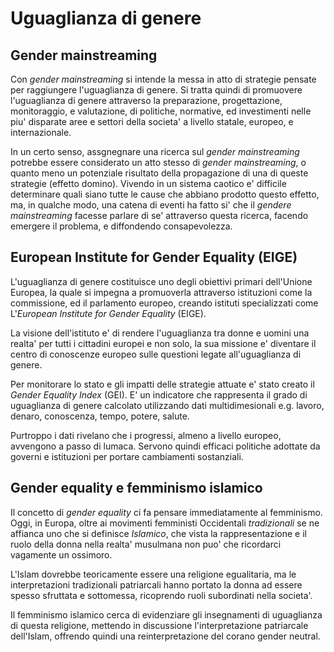 # Uguaglianza di genere  

## Gender mainstreaming  

Con *gender mainstreaming* si intende la messa in atto di strategie pensate per raggiungere l'uguaglianza di genere. Si tratta quindi di promuovere l'uguaglianza di genere attraverso la preparazione, progettazione, monitoraggio, e valutazione, di politiche, normative, ed investimenti nelle piu' disparate aree e settori della societa' a livello statale, europeo, e internazionale.  

In un certo senso, assgnegnare una ricerca sul *gender mainstreaming* potrebbe essere considerato un atto stesso di *gender mainstreaming*, o quanto meno un potenziale risultato della propagazione di una di queste strategie (effetto domino). Vivendo in un sistema caotico e' difficile determinare quali siano tutte le cause che abbiano prodotto questo effetto, ma, in qualche modo, una catena di eventi ha fatto si' che il *gendere mainstreaming* facesse parlare di se' attraverso questa ricerca, facendo emergere il problema, e diffondendo consapevolezza.  

## European Institute for Gender Equality (EIGE)

L'uguaglianza di genere costituisce uno degli obiettivi primari dell'Unione Europea, la quale si impegna a promuoverla attraverso istituzioni come la commissione, ed il parlamento europeo, creando istituti specializzati come L'*European Institute for Gender Equality* (EIGE).  

La visione dell'istituto e' di rendere l'uguaglianza tra donne e uomini una realta' per tutti i cittadini europei e non solo, la sua missione e' diventare il centro di conoscenze europeo sulle questioni legate all'uguaglianza di genere.  

Per monitorare lo stato e gli impatti delle strategie attuate e' stato creato il *Gender Equality Index* (GEI). E' un indicatore che rappresenta il grado di uguaglianza di genere calcolato utilizzando dati multidimesionali e.g. lavoro, denaro, conoscenza, tempo, potere, salute.  

Purtroppo i dati rivelano che i progressi, almeno a livello europeo, avvengono a passo di lumaca. Servono quindi efficaci politiche adottate da governi e istituzioni per portare cambiamenti sostanziali.  

## Gender equality e femminismo islamico  

Il concetto di *gender equality* ci fa pensare immediatamente al femminismo. Oggi, in Europa, oltre ai movimenti femministi Occidentali *tradizionali* se ne affianca uno che si definisce *Islamico*, che vista la rappresentazione e il ruolo della donna nella realta' musulmana non puo' che ricordarci vagamente un ossimoro.  

L'Islam dovrebbe teoricamente essere una religione egualitaria, ma le interpretazioni tradizionali patriarcali hanno portato la donna ad essere spesso sfruttata e sottomessa, ricoprendo ruoli subordinati nella societa'.  

Il femminismo islamico cerca di evidenziare gli insegnamenti di uguaglianza di questa religione, mettendo in discussione l'interpretazione patriarcale dell'Islam, offrendo quindi una reinterpretazione del corano gender neutral.  